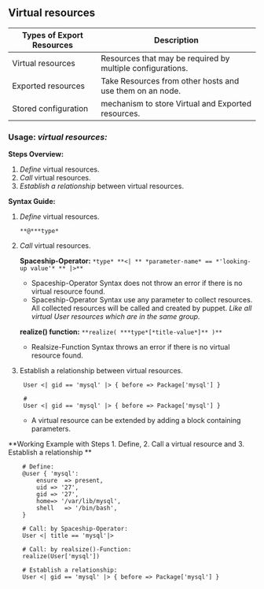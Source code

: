 <a name="virtual-resources"></a>
## Virtual resources

|   Types of Export Resources   |                        Description                         |
|-------------------------------|------------------------------------------------------------|
| Virtual resources             | Resources that may be required by multiple configurations. |
| Exported resources            | Take Resources from other hosts and use them on an node.   |
| Stored configuration          | mechanism to store Virtual and Exported resources.         |

<a name="usage-virtual-resources"></a>
### Usage: *virtual resources:*

**Steps Overview:**

1. *Define* virtual resources.
2. *Call* virtual resources.
3. *Establish a relationship* between virtual resources.

**Syntax Guide:**

1. *Define* virtual resources.

    `**@***type*`

2. *Call* virtual resources.

    **Spaceship-Operator:** 
    `*type* **<| ** *parameter-name* == *'looking-up value'* ** |>**`

    + Spaceship-Operator Syntax does not throw an error if there is no virtual resource found.
    + Spaceship-Operator Syntax use any parameter to collect resources. All collected resources will be called and created by puppet. *Like all virtual User resources which are in the same group.*

    **realize() function:**
    `**realize( ***type*[*title-value*]** )**`

    + Realsize-Function Syntax throws an error if there is no virtual resource found.

3. Establish a relationship between virtual resources.

        User <| gid == 'mysql' |> { before => Package['mysql'] }

        # 
        User <| gid == 'mysql' |> { before => Package['mysql'] }

    + A virtual resource can be extended by adding a block containing parameters.

**Working Example with Steps 1. Define, 2. Call a virtual resource and 3. Establish a relationship **

        # Define:
        @user { 'mysql':
            ensure  => present,
            uid => '27',
            gid => '27',
            home=> '/var/lib/mysql',
            shell   => '/bin/bash',
        }

        # Call: by Spaceship-Operator:
        User <| title == 'mysql'|>

        # Call: by realsize()-Function:
        realize(User['mysql'])

        # Establish a relationship: 
        User <| gid == 'mysql' |> { before => Package['mysql'] }
